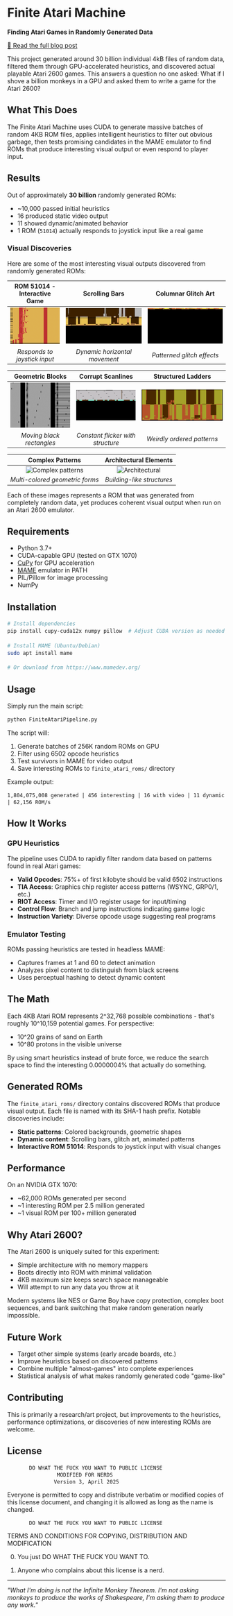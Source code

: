 # Finite Atari Machine

**Finding Atari Games in Randomly Generated Data**

[📖 Read the full blog post](https://bbenchoff.github.io/pages/FiniteAtari.html)

This project generated around 30 billion individual 4kB files of random data, filtered them through GPU-accelerated heuristics, and discovered actual playable Atari 2600 games. This answers a question no one asked: What if I shove a billion monkeys in a GPU and asked them to write a game for the Atari 2600?

## What This Does

The Finite Atari Machine uses CUDA to generate massive batches of random 4KB ROM files, applies intelligent heuristics to filter out obvious garbage, then tests promising candidates in the MAME emulator to find ROMs that produce interesting visual output or even respond to player input.

## Results

Out of approximately **30 billion** randomly generated ROMs:
- ~10,000 passed initial heuristics
- 16 produced static video output  
- 11 showed dynamic/animated behavior
- 1 ROM (`51014`) actually responds to joystick input like a real game

### Visual Discoveries

Here are some of the most interesting visual outputs discovered from randomly generated ROMs:

<div align="center">

| ROM 51014 - Interactive Game | Scrolling Bars | Columnar Glitch Art |
|:---:|:---:|:---:|
| ![ROM 51014](images/ActualGame2.gif) | ![Scrolling bars](images/FiniteAtari1.gif) | ![Columnar patterns](images/FiniteAtari2.gif) |
| *Responds to joystick input* | *Dynamic horizontal movement* | *Patterned glitch effects* |

| Geometric Blocks | Corrupt Scanlines | Structured Ladders |
|:---:|:---:|:---:|
| ![Geometric blocks](images/FiniteAtari3.gif) | ![Scanline corruption](images/FiniteAtari4.gif) | ![Ladder patterns](images/FiniteAtari5.gif) |
| *Moving black rectangles* | *Constant flicker with structure* | *Weirdly ordered patterns* |

| Complex Patterns | Architectural Elements |
|:---:|:---:|
| ![Complex patterns](images/1.png) | ![Architectural](images/2.png) |
| *Multi-colored geometric forms* | *Building-like structures* |

</div>

Each of these images represents a ROM that was generated from completely random data, yet produces coherent visual output when run on an Atari 2600 emulator.

## Requirements

- Python 3.7+
- CUDA-capable GPU (tested on GTX 1070)
- [CuPy](https://cupy.dev/) for GPU acceleration
- [MAME](https://www.mamedev.org/) emulator in PATH
- PIL/Pillow for image processing
- NumPy

## Installation

```bash
# Install dependencies
pip install cupy-cuda12x numpy pillow  # Adjust CUDA version as needed

# Install MAME (Ubuntu/Debian)
sudo apt install mame

# Or download from https://www.mamedev.org/
```

## Usage

Simply run the main script:

```bash
python FiniteAtariPipeline.py
```

The script will:
1. Generate batches of 256K random ROMs on GPU
2. Filter using 6502 opcode heuristics 
3. Test survivors in MAME for video output
4. Save interesting ROMs to `finite_atari_roms/` directory

Example output:
```
1,804,075,008 generated | 456 interesting | 16 with video | 11 dynamic | 62,156 ROM/s
```

## How It Works

### GPU Heuristics

The pipeline uses CUDA to rapidly filter random data based on patterns found in real Atari games:

- **Valid Opcodes**: 75%+ of first kilobyte should be valid 6502 instructions
- **TIA Access**: Graphics chip register access patterns (WSYNC, GRP0/1, etc.)
- **RIOT Access**: Timer and I/O register usage for input/timing
- **Control Flow**: Branch and jump instructions indicating game logic
- **Instruction Variety**: Diverse opcode usage suggesting real programs

### Emulator Testing

ROMs passing heuristics are tested in headless MAME:
- Captures frames at 1 and 60 to detect animation
- Analyzes pixel content to distinguish from black screens
- Uses perceptual hashing to detect dynamic content

## The Math

Each 4KB Atari ROM represents 2^32,768 possible combinations - that's roughly 10^10,159 potential games. For perspective:
- 10^20 grains of sand on Earth
- 10^80 protons in the visible universe

By using smart heuristics instead of brute force, we reduce the search space to find the interesting 0.0000004% that actually do something.

## Generated ROMs

The `finite_atari_roms/` directory contains discovered ROMs that produce visual output. Each file is named with its SHA-1 hash prefix. Notable discoveries include:

- **Static patterns**: Colored backgrounds, geometric shapes
- **Dynamic content**: Scrolling bars, glitch art, animated patterns  
- **Interactive ROM 51014**: Responds to joystick input with visual changes

## Performance

On an NVIDIA GTX 1070:
- ~62,000 ROMs generated per second
- ~1 interesting ROM per 2.5 million generated
- ~1 visual ROM per 100+ million generated

## Why Atari 2600?

The Atari 2600 is uniquely suited for this experiment:
- Simple architecture with no memory mappers
- Boots directly into ROM with minimal validation
- 4KB maximum size keeps search space manageable
- Will attempt to run any data you throw at it

Modern systems like NES or Game Boy have copy protection, complex boot sequences, and bank switching that make random generation nearly impossible.

## Future Work

- Target other simple systems (early arcade boards, etc.)
- Improve heuristics based on discovered patterns
- Combine multiple "almost-games" into complete experiences
- Statistical analysis of what makes randomly generated code "game-like"

## Contributing

This is primarily a research/art project, but improvements to the heuristics, performance optimizations, or discoveries of new interesting ROMs are welcome.

## License

           DO WHAT THE FUCK YOU WANT TO PUBLIC LICENSE
                    MODIFIED FOR NERDS 
                   Version 3, April 2025

Everyone is permitted to copy and distribute verbatim or modified
copies of this license document, and changing it is allowed as long
as the name is changed.
 
           DO WHAT THE FUCK YOU WANT TO PUBLIC LICENSE
  TERMS AND CONDITIONS FOR COPYING, DISTRIBUTION AND MODIFICATION

 0. You just DO WHAT THE FUCK YOU WANT TO.

 1. Anyone who complains about this license is a nerd.

---

*"What I'm doing is not the Infinite Monkey Theorem. I'm not asking monkeys to produce the works of Shakespeare, I'm asking them to produce any work."*